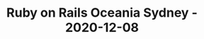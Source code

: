 ---
layout: post
title: Ruby on Rails Oceania Sydney - 2020-12-08
datetime: '2020-12-08 18:00:00 +1100'
name: Ruby on Rails Oceania Sydney
external_url: https://www.meetup.com/Ruby-On-Rails-Oceania-Sydney/events/hlnmbsybcqblb/
online_event: true
year_month: 2020-12
---